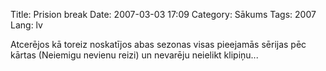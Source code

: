 Title: Prision break
Date: 2007-03-03 17:09
Category: Sākums
Tags: 2007
Lang: lv

Atcerējos kā toreiz noskatījos abas sezonas visas pieejamās sērijas pēc kārtas (Neiemigu nevienu reizi) un nevarēju neielikt klipiņu...
